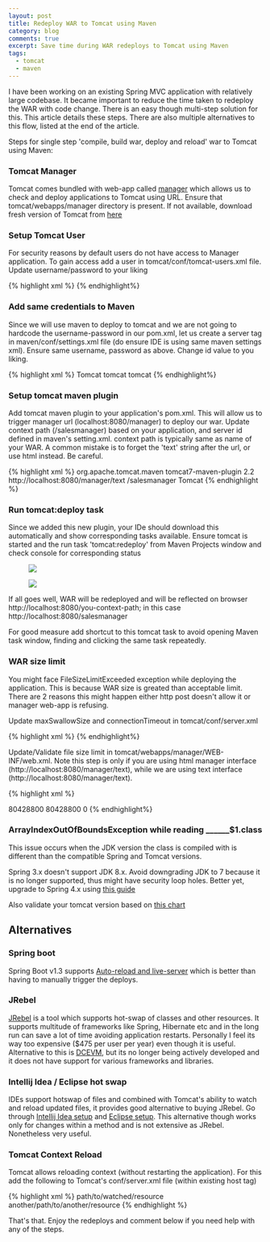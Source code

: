 ```yaml
---
layout: post
title: Redeploy WAR to Tomcat using Maven
category: blog
comments: true
excerpt: Save time during WAR redeploys to Tomcat using Maven
tags: 
  - tomcat
  - maven
---
```


I have been working on an existing Spring MVC application with relatively large codebase. 
It became important to reduce the time taken to redeploy the WAR with code change. There is an easy though multi-step solution for this. 
This article details these steps. There are also multiple alternatives to this flow, listed at the end of the article. 
  
Steps for single step 'compile, build war, deploy and reload' war to Tomcat using Maven:  

### Tomcat Manager
Tomcat comes bundled with web-app called [manager](https://tomcat.apache.org/tomcat-8.0-doc/manager-howto.html) which allows us to check and deploy applications to Tomcat using URL. 
Ensure that tomcat/webapps/manager directory is present. If not available, download fresh version of Tomcat from [here]()

### Setup Tomcat User
For security reasons by default users do not have access to Manager application. 
To gain access add a user in tomcat/conf/tomcat-users.xml file. Update username/password to your liking 

{% highlight xml %}
<user username="tomcat" password="tomcat" roles="admin,manager,manager-gui,manager-script"/>
{% endhighlight%}


### Add same credentials to Maven
Since we will use maven to deploy to tomcat and we are not going to hardcode the username-password in our pom.xml, 
let us create a server tag in maven/conf/settings.xml file (do ensure IDE is using same maven settings xml). 
Ensure same username, password as above. Change id value to you liking. 
    
{% highlight xml %}
<servers>
  <server>
    <id>Tomcat</id>
    <username>tomcat</username>
    <password>tomcat</password>
  </server>
</servers>
{% endhighlight%}

### Setup tomcat maven plugin
Add tomcat maven plugin to your application's pom.xml. 
This will allow us to trigger manager url (localhost:8080/manager) to deploy our war. 
Update context path (/salesmanager) based on your application, and server id defined in maven's setting.xml.
context path is typically same as name of your WAR.
A common mistake is to forget the 'text' string after the url, or use html instead. Be careful.  
  
{% highlight xml %}
 <plugin>
    <groupId>org.apache.tomcat.maven</groupId>
    <artifactId>tomcat7-maven-plugin</artifactId>
    <version>2.2</version>
    <configuration>
        <url>http://localhost:8080/manager/text</url>
        <path>/salesmanager</path>
        <server>Tomcat</server>
    </configuration>
 </plugin>
{% endhighlight %}

### Run tomcat:deploy task

Since we added this new plugin, your IDe should download this automatically and show corresponding tasks available.
Ensure tomcat is started and the run task 'tomcat:redeploy' from Maven Projects window and check console for corresponding status

 <figure>
     <a href="{{ site.url }}/images/blog/maven-tasks-tomcat.png"><img src="{{ site.url }}/images/blog/maven-tasks-tomcat.png"></a>
 </figure>
 
  <figure>
      <a href="{{ site.url }}/images/blog/maven-tomcat-redeploy.png"><img src="{{ site.url }}/images/blog/maven-tomcat-redeploy.png"></a>
  </figure>

If all goes well, WAR will be redeployed and will be reflected on browser http://localhost:8080/you-context-path; in this case http://localhost:8080/salesmanager 

For good measure add shortcut to this tomcat task to avoid opening Maven task window, finding and clicking the same task repeatedly. 


### WAR size limit
You might face FileSizeLimitExceeded exception while deploying the application. 
This is because WAR size is greated than acceptable limit. 
There are 2 reasons this might happen either http post doesn't allow it or manager web-app is refusing.

Update maxSwallowSize and connectionTimeout in tomcat/conf/server.xml 

{% highlight xml %}
 <Connector port="8080" protocol="HTTP/1.1"
            connectionTimeout="20000"
            maxSwallowSize="100000000"
            redirectPort="8443" />
{% endhighlight%}

Update/Validate file size limit in tomcat/webapps/manager/WEB-INF/web.xml. 
Note this step is only if you are using html manager interface (http://localhost:8080/manager/text), while we are using text interface (http://localhost:8080/manager/text). 

{% highlight xml %}
 <multipart-config>
   <!-- 80MB max -->
   <max-file-size>80428800</max-file-size>
   <max-request-size>80428800</max-request-size>
   <file-size-threshold>0</file-size-threshold>
 </multipart-config>
{% endhighlight%}


### ArrayIndexOutOfBoundsException while reading ______$1.class

This issue occurs when the JDK version the class is compiled with is different than the compatible Spring and Tomcat versions.

Spring 3.x doesn't support JDK 8.x. Avoid downgrading JDK to 7 because it is no longer supported, thus might have security loop holes. 
Better yet, upgrade to Spring 4.x using [this guide](https://github.com/spring-projects/spring-framework/wiki/migrating-from-earlier-versions-of-the-spring-framework)

Also validate your tomcat version based on [this chart](http://tomcat.apache.org/whichversion.html)


## Alternatives

### Spring boot 
Spring Boot v1.3 supports [Auto-reload and live-server](https://spring.io/blog/2015/06/17/devtools-in-spring-boot-1-3) which is better than 
having to manually trigger the deploys.  
  
### JRebel
[JRebel](https://zeroturnaround.com/software/jrebel/) is a tool which supports hot-swap of classes and other resources. It supports multitude of 
frameworks like Spring, Hibernate etc and in the long run can save a lot of time avoiding application restarts. 
Personally I feel its way too expensive ($475 per user per year) even though it is useful. 
Alternative to this is [DCEVM](http://ssw.jku.at/dcevm/), but its no longer being actively developed and it does not have support for various frameworks
 and libraries. 
 
### Intellij Idea / Eclipse hot swap
IDEs support hotswap of files and combined with Tomcat's ability to watch and reload updated files, it provides good alternative to buying JRebel. 
Go through [Intellij Idea setup](http://stackoverflow.com/a/19609115/3494368) and [Eclipse setup](http://www.mkyong.com/eclipse/how-to-configure-hot-deploy-in-eclipse/). 
This alternative though works only for changes within a method and is not extensive as JRebel. Nonetheless very useful. 

### Tomcat Context Reload
Tomcat allows reloading context (without restarting the application). For this add the following to Tomcat's conf/server.xml file (within existing host tag)
 
 {% highlight xml %}
 <Host>
    <Context path="/path-dir-containing-war" reloadable="true">
        <WatchedResource>path/to/watched/resource</WatchedResource>
        <WatchedResource>another/path/to/another/resource</WatchedResource>
    </Context>
 </Host>
 {% endhighlight %}
 
 
That's that. Enjoy the redeploys and comment below if you need help with any of the steps.  